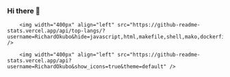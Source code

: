 ### Hi there 👋

<!--
**RichardOkubo/RichardOkubo** is a ✨ _special_ ✨ repository because its `README.md` (this file) appears on your GitHub profile.

Here are some ideas to get you started:

- 🔭 I’m currently working on ...
- 🌱 I’m currently learning ...
- 👯 I’m looking to collaborate on ...
- 🤔 I’m looking for help with ...
- 💬 Ask me about ...
- 📫 How to reach me: ...
- 😄 Pronouns: ...
- ⚡ Fun fact: ...
-->

<!--
<center>
  <table>
    <tr>
      <td>
-->
        <img width="400px" align="left" src="https://github-readme-stats.vercel.app/api/top-langs/?username=RichardOkubo&hide=javascript,html,makefile,shell,mako,dockerfile&langs_count=10&layout=compact" />
<!--
      </td>
      <td>
-->
        <img width="400px" align="left" src="https://github-readme-stats.vercel.app/api?username=RichardOkubo&show_icons=true&theme=default" />
<!--
      </td>
    </tr>   
  </table>
</center>
-->
